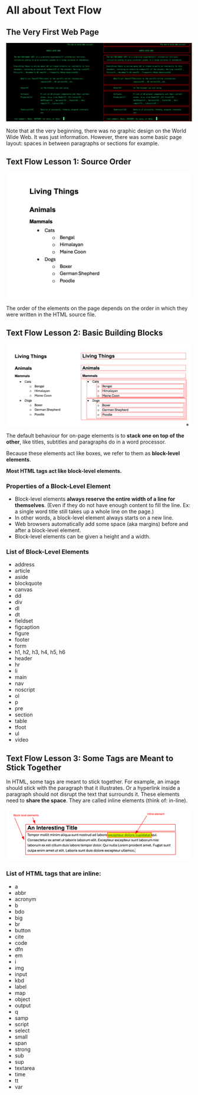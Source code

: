 # All about Text Flow

## The Very First Web Page

![The very first web page](./img/04-first-web-page.png)

Note that at the very beginning, there was no graphic design on the World Wide Web. It was just information. However, there was some basic page layout: spaces in between paragraphs or sections for example.


## Text Flow Lesson 1: Source Order

![word processor text](./img/03-living-things.png)

The order of the elements on the page depends on the order in which they were written in the HTML source file.


## Text Flow Lesson 2: Basic Building Blocks

![word processor marked up](./img/02-living-things.png)

The default behaviour for on-page elements is to **stack one on top of the other**, like titles, subtitles and paragraphs do in a word processor.

Because these elements act like boxes, we refer to them as **block-level elements**.

**Most HTML tags act like block-level elements.**

### Properties of a Block-Level Element

- Block-level elements **always reserve the entire width of a line for themselves**. (Even if they do not have enough content to fill the line. Ex: a single word title still takes up a whole line on the page.)
- In other words, a block-level element always starts on a new line.
- Web browsers automatically add some space (aka margins) before and after a block-level element.
- Block-level elements can be given a height and a width.

### List of Block-Level Elements

- address 
- article 
- aside 
- blockquote 
- canvas 
- dd 
- div 
- dl 
- dt 
- fieldset 
- figcaption 
- figure 
- footer 
- form 
- h1, h2, h3, h4, h5, h6 
- header 
- hr 
- li 
- main 
- nav 
- noscript 
- ol 
- p 
- pre 
- section 
- table 
- tfoot 
- ul 
- video 


## Text Flow Lesson 3: Some Tags are Meant to Stick Together

In HTML, some tags are meant to stick together. For example, an image should stick with the paragraph that it illustrates. Or a hyperlink inside a paragraph should not disrupt the text that surrounds it. These elements need to **share the space**. They are called inline elements (think of: in-line).

![inline elements](./img/05-inline.png)

### List of HTML tags that are inline:

- a 
- abbr 
- acronym 
- b 
- bdo 
- big 
- br 
- button 
- cite 
- code 
- dfn 
- em 
- i 
- img 
- input 
- kbd 
- label 
- map 
- object 
- output 
- q 
- samp 
- script 
- select 
- small 
- span 
- strong 
- sub 
- sup 
- textarea 
- time 
- tt 
- var 